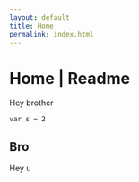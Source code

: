 ```yaml
---
layout: default
title: Home
permalink: index.html
---
```


# Home | Readme

Hey brother

```
var s = 2

```

## Bro
Hey u
